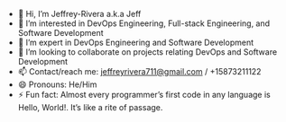 - 👋 Hi, I’m Jeffrey-Rivera a.k.a Jeff
- 👀 I’m interested in DevOps Engineering, Full-stack Engineering, and Software Development
- 🌱 I’m expert in DevOps Engineering and Software Development
- 💞️ I’m looking to collaborate on projects relating DevOps and Software Development
- 📫 Contact/reach me: jeffreyrivera711@gmail.com / +15873211122
- 😄 Pronouns: He/Him
- ⚡ Fun fact: Almost every programmer’s first code in any language is Hello, World!. It’s like a rite of passage.

<!---
Jeffrey-Rivera/Jeffrey-Rivera is a ✨ special ✨ repository because its `README.md` (this file) appears on your GitHub profile.
You can click the Preview link to take a look at your changes.
--->
